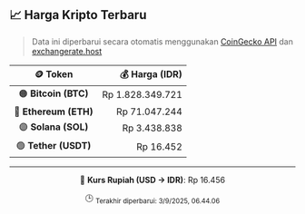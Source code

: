 

<!-- HARGA_KRIPTO -->
## 📈 Harga Kripto Terbaru

> Data ini diperbarui secara otomatis menggunakan [CoinGecko API](https://www.coingecko.com/) dan [exchangerate.host](https://exchangerate.host/)

<div align="center">

| 🪙 Token | 💰 Harga (IDR) |
|:------:|---------------:|
| 🟠 **Bitcoin (BTC)**   | Rp 1.828.349.721 |
| 🔵 **Ethereum (ETH)**  | Rp 71.047.244 |
| 🟣 **Solana (SOL)**    | Rp 3.438.838 |
| 🟢 **Tether (USDT)**   | Rp 16.452 |

---

💱 **Kurs Rupiah (USD → IDR)**: Rp 16.456

🕒 <sub>Terakhir diperbarui: 3/9/2025, 06.44.06</sub>

</div>
<!-- /HARGA_KRIPTO -->